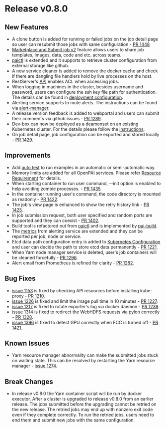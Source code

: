 # Release v0.8.0

## New Features
* A clone button is added for running or failed jobs on the job detail page so user can resubmit those jobs with same configuration - [PR 1448](https://github.com/Microsoft/pai/pull/1448)
* [Marketplace and Submit job v2](./docs/marketplace-and-submit-job-v2/marketplace-and-submit-job-v2.md) feature allows users to share job templates, images, data, code and etc. across teams.
* [paictl](./docs/paictl/paictl-manual.md) is extended and it supports to retrieve cluster configuration from external storage like github.
* A new service cleaner is added to remove the docker cache and check if there are dangling file handlers hold by live processes on the host.
* RestServer's [API](./docs/rest-server/API.md) enables ACL when accessing jobs.
* When logging in machines in the cluster, besides username and password, users can configure the ssh key file path for authentication. The details can be found in [deployment configuration](./docs/pai-management/doc/cluster-bootup.md).
* Alerting service supports to mute alerts. The instructions can be found via [alert-manager](./docs/alerting/alert-manager.md#muting-firing-alert).
* A release version feedback is added to webportal and users can submit their comments via github issues - [PR 1289](https://github.com/Microsoft/pai/pull/1289).
* Dev-box can now be deployed as a deamonset on an existing Kubernetes cluster. For the details please follow the [instructions](./docs/pai-management/doc/how-to-setup-dev-box.md#deploy-dev-box-over-existing-k8s-<a-name="c-step-2"></a>).
* On job detail page, job configuration can be exported and stored locally - [PR 1429](https://github.com/Microsoft/pai/pull/1429).

## Improvements
* Add [auto test](./examples/auto-test/readme.md) to run examples in an automatic or semi-automatic way.
* Memory limits are added for all OpenPAI services. Please refer [Resource Requirement](https://github.com/Microsoft/pai/wiki/Resource-Requirement) for details.
* When starting container to run user command, --init option is enabled to help avoiding zombie processes. - [PR 1435](https://github.com/Microsoft/pai/pull/1435)
* In the container running user's command, the code directory is mounted as readonly - [PR 1422](https://github.com/Microsoft/pai/pull/1422).
* The job's view page is enhanced to show the retry history link - [PR 1425](https://github.com/Microsoft/pai/pull/1425).
* In job submission request, both user specified and random ports are supported and they can coexist - [PR 1402](https://github.com/Microsoft/pai/pull/1402).
* Build tool is refactored out from [paictl](./docs/pai-management/README.md) and is implemented by [pai-build](./docs/pai-build/pai-build.md).
* The [metrics](./docs/alerting/exporter-metrics.md) from alerting service are extended and they can be reported per job, node or service.
* Etcd data path configuration entry is added to [Kubernetes Configuration](./deployment/quick-start/kubernetes-configuration.yaml.template) and user can decide the path to store etcd data permanently - [PR 1221](https://github.com/Microsoft/pai/pull/1221).
* When Yarn node manager service is deleted, user's job containers will be cleaned forcefully - [PR 1296](https://github.com/Microsoft/pai/pull/1296).
* Alert email from Prometheus is refined for clarity - [PR 1282](https://github.com/Microsoft/pai/pull/1282).

## Bug Fixes
* [issue 1153](https://github.com/Microsoft/pai/issues/1153) is fixed by checking API resources before installing kube-proxy - [PR 1210](https://github.com/Microsoft/pai/pull/1210).
* [issue 1226](https://github.com/Microsoft/pai/issues/1226) is fixed and limit the image pull time in 10 minutes - [PR 1227](https://github.com/Microsoft/pai/pull/1227).
* [issue 1217](https://github.com/Microsoft/pai/issues/1217) is fixed to rotate exporter's log via docker daemon - [PR 1239](https://github.com/Microsoft/pai/pull/1239).
* [issue 1314](https://github.com/Microsoft/pai/issues/1314) is fixed to redirect the WebHDFS requests via pylon correctly - [PR 1328](https://github.com/Microsoft/pai/pull/1328).
* [issue 1396](https://github.com/Microsoft/pai/issues/1396) is fixed to detect GPU correctly when ECC is turned off - [PR 1421](https://github.com/Microsoft/pai/pull/1421).

## Known Issues
* Yarn resource manager abnormality can make the submitted jobs stuck on waiting state. This can be resolved by restarting the Yarn resource manager - [issue 1274](https://github.com/Microsoft/pai/issues/1274).

## Break Changes
* In release v0.8.0 the Yarn container script will be run by docker executor. After a cluster is upgraded to release v0.8.0 from an earlier release.
The jobs submitted before the upgrading cannot be retried on the new release. The retried jobs may end up with nonzero exit code even if they complete correctly.
To run the retried jobs, users need to end them and submit new jobs with the same configuration.
